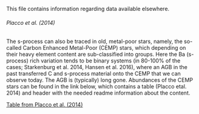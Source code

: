 This file contains information regarding data available elsewhere. 

###### Placco et al. (2014)

The s-process can also be traced in old, metal-poor stars, namely, the so-called Carbon Enhanced Metal-Poor (CEMP) stars, which depending on their heavy element content are sub-classified into groups. Here the Ba (s-process) rich variation tends to be binary systems (in 80-100% of the cases; Starkenburg et al. 2014, Hansen et al. 2016), where an AGB in the past transferred C and s-process material onto the CEMP that we can observe today. The AGB is (typically) long gone. Abundances of the CEMP stars can be found in the link below, which contains a table (Placco etal. 2014) and header with the needed readme information about the
content.

[Table from Placco et al. (2014)](https://cfn-live-content-bucket-iop-org.s3.amazonaws.com/journals/0004-637X/797/1/21/1/apj503626t3_mrt.txt?AWSAccessKeyId=AKIAYDKQL6LTV7YY2HIK&Expires=1636112040&Signature=IzIQ66EsuysGlYVljIERhXFnYEc%3D)


